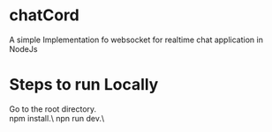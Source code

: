 # chatCord
A simple Implementation fo websocket for realtime chat application in NodeJs 

# Steps to run Locally
Go to the root directory.\
npm install.\ 
npn run dev.\
